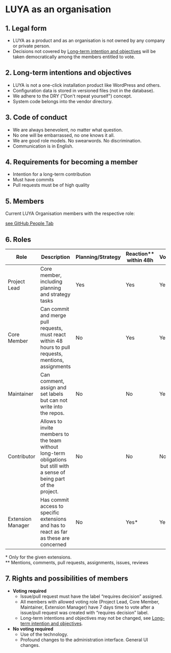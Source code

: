 # LUYA as an organisation

## 1. Legal form

+ LUYA as a product and as an organisation is not owned by any company or private person.
+ Decisions not covered by [Long-term intention and objectives](#2-long-term-intention-and-objectives) will be taken democratically among the members entitled to vote.

## 2. Long-term intentions and objectives

+ LUYA is not a one-click installation product like WordPress and others.
+ Configuration data is stored in versioned files (not in the database).
+ We adhere to the DRY ("Don't repeat yourself") concept.
+ System code belongs into the vendor directory.

## 3. Code of conduct

+ We are always benevolent, no matter what question.
+ No one will be embarrassed, no one knows it all.
+ We are good role models. No swearwords. No discrimination.
+ Communication is in English.

## 4. Requirements for becoming a member

+ Intention for a long-term contribution
+ Must have commits
+ Pull requests must be of high quality

## 5. Members

Current LUYA Organisation members with the respective role:

[see GitHub People Tab](https://github.com/orgs/luyadev/people)

## 6. Roles

|Role|Description|Planning/Strategy|Reaction** within 48h|Voting|Commit Access/PR
|-----|------------|----------------|--------------|------|----------------
|Project Lead|Core member, including planning and strategy tasks|Yes|Yes|Yes|Yes
|Core Member|Can commit and merge pull requests, must react within 48 hours to pull requests, mentions, assignments|No|Yes|Yes|Yes
|Maintainer|Can comment, assign and set labels but can not write into the repos.|No|No|Yes|No
|Contributor|Allows to invite members to the team without long-term obligations but still with a sense of being part of the project.|No|No|No|No
|Extension Manager|Has commit access to specific extensions and has to react as far as these are concerned|No|Yes*|Yes|Yes*

\* Only for the given extensions.  
\*\* Mentions, comments, pull requests, assignments, issues, reviews

## 7. Rights and possibilities of members

+ **Voting required**
  + Issue/pull request must have the label “requires decision” assigned.
  + All members with allowed voting role (Project Lead, Core Member, Maintainer, Extension Manager) have 7 days time to vote after a issue/pull request was created with “requires decision” label.
  + Long-term intentions and objectives may not be changed, see [Long-term intention and objectives](#2-long-term-intention-and-objectives).
+ **No voting required**
  + Use of the technology.
  + Profound changes to the administration interface. General UI changes.
